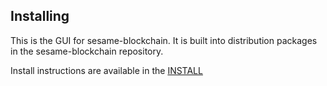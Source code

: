 ## Installing

This is the GUI for sesame-blockchain. It is built into distribution packages in the sesame-blockchain repository.

Install instructions are available in the
[INSTALL](https://www.sesamechain.network/download.html)